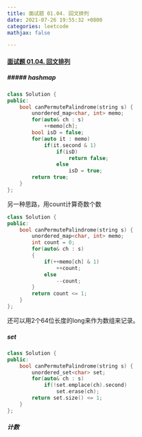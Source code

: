 ```yaml
---
title: 面试题 01.04. 回文排列
date: 2021-07-26 19:55:32 +0800
categories: leetcode
mathjax: false

---
```


#### [面试题 01.04. 回文排列](https://leetcode-cn.com/problems/palindrome-permutation-lcci/)

##### ##### hashmap

```c++
class Solution {
public:
    bool canPermutePalindrome(string s) {
        unordered_map<char, int> memo;
        for(auto& ch : s)
            ++memo[ch];
        bool isD = false;
        for(auto it : memo)
            if(it.second & 1)
                if(isD)
                    return false;
                else
                    isD = true;
        return true;
    }
};
```

另一种思路，用count计算奇数个数

```c++
class Solution {
public:
    bool canPermutePalindrome(string s) {
        unordered_map<char, int> memo;
        int count = 0;
        for(auto& ch : s)
        {
            if(++memo[ch] & 1)
                ++count;
            else
                --count;
        }
        return count <= 1;
    }
};
```



还可以用2个64位长度的long来作为数组来记录。



##### set

```c++
class Solution {
public:
    bool canPermutePalindrome(string s) {
        unordered_set<char> set;
        for(auto& ch : s)
            if(!set.emplace(ch).second)
                set.erase(ch);
        return set.size() <= 1;
    }
};
```

##### 计数
